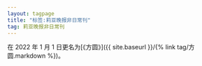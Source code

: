 ```yaml
---
layout: tagpage
title: "标签:莉亚晚报非日常刊"
tag: 莉亚晚报非日常刊
---
```


在 2022 年 1 月 1 日更名为[《方圆》]({{ site.baseurl }}/{% link tag/方圆.markdown %})。
